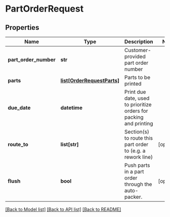 # PartOrderRequest

## Properties
Name | Type | Description | Notes
------------ | ------------- | ------------- | -------------
**part_order_number** | **str** | Customer-provided part order number | 
**parts** | [**list[OrderRequestParts]**](OrderRequestParts.md) | Parts to be printed | 
**due_date** | **datetime** | Print due date, used to prioritize orders for packing and printing | 
**route_to** | **list[str]** | Section(s) to route this part order to (e.g. a rework line) | [optional] 
**flush** | **bool** | Push parts in a part order through the auto-packer. | [optional] 

[[Back to Model list]](../README.md#documentation-for-models) [[Back to API list]](../README.md#documentation-for-api-endpoints) [[Back to README]](../README.md)


